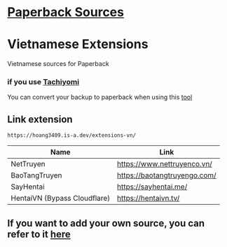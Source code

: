 # [Paperback Sources](https://paperback.moe/)

# Vietnamese Extensions

Vietnamese sources for Paperback

### if you use [Tachiyomi](https://tachiyomi.org/)

You can convert your backup to paperback when using this [tool](https://github.com/hoang3402/Tachiyomi-To-Paperbackup-Converter)

## Link extension

```
https://hoang3409.is-a.dev/extensions-vn/
```

<div align="center">

| Name                         | Link                           |
| ---------------------------- | ------------------------------ |
| NetTruyen                    | https://www.nettruyenco.vn/    |
| BaoTangTruyen                | https://baotangtruyengo.com/   |
| SayHentai                    | https://sayhentai.me/          |
| HentaiVN (Bypass Cloudflare) | https://hentaivn.tv/           |

</div>

## If you want to add your own source, you can refer to it [here](https://github.com/hoang3402/extensions-vn/wiki)
